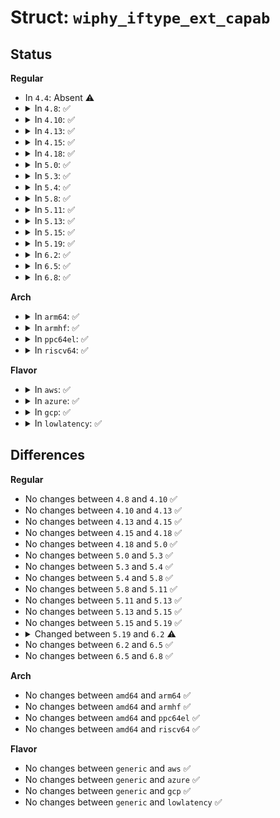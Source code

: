 # Struct: <code>wiphy_iftype_ext_capab</code>

## Status
<b>Regular</b>
<ul>
<li>
In <code>4.4</code>: Absent ⚠️
</li>
<li>
<details>
<summary>In <code>4.8</code>: ✅</summary>

```c
struct wiphy_iftype_ext_capab {
    enum nl80211_iftype iftype;
    const u8 *extended_capabilities;
    const u8 *extended_capabilities_mask;
    u8 extended_capabilities_len;
};
```
</details>
</li>
<li>
<details>
<summary>In <code>4.10</code>: ✅</summary>

```c
struct wiphy_iftype_ext_capab {
    enum nl80211_iftype iftype;
    const u8 *extended_capabilities;
    const u8 *extended_capabilities_mask;
    u8 extended_capabilities_len;
};
```
</details>
</li>
<li>
<details>
<summary>In <code>4.13</code>: ✅</summary>

```c
struct wiphy_iftype_ext_capab {
    enum nl80211_iftype iftype;
    const u8 *extended_capabilities;
    const u8 *extended_capabilities_mask;
    u8 extended_capabilities_len;
};
```
</details>
</li>
<li>
<details>
<summary>In <code>4.15</code>: ✅</summary>

```c
struct wiphy_iftype_ext_capab {
    enum nl80211_iftype iftype;
    const u8 *extended_capabilities;
    const u8 *extended_capabilities_mask;
    u8 extended_capabilities_len;
};
```
</details>
</li>
<li>
<details>
<summary>In <code>4.18</code>: ✅</summary>

```c
struct wiphy_iftype_ext_capab {
    enum nl80211_iftype iftype;
    const u8 *extended_capabilities;
    const u8 *extended_capabilities_mask;
    u8 extended_capabilities_len;
};
```
</details>
</li>
<li>
<details>
<summary>In <code>5.0</code>: ✅</summary>

```c
struct wiphy_iftype_ext_capab {
    enum nl80211_iftype iftype;
    const u8 *extended_capabilities;
    const u8 *extended_capabilities_mask;
    u8 extended_capabilities_len;
};
```
</details>
</li>
<li>
<details>
<summary>In <code>5.3</code>: ✅</summary>

```c
struct wiphy_iftype_ext_capab {
    enum nl80211_iftype iftype;
    const u8 *extended_capabilities;
    const u8 *extended_capabilities_mask;
    u8 extended_capabilities_len;
};
```
</details>
</li>
<li>
<details>
<summary>In <code>5.4</code>: ✅</summary>

```c
struct wiphy_iftype_ext_capab {
    enum nl80211_iftype iftype;
    const u8 *extended_capabilities;
    const u8 *extended_capabilities_mask;
    u8 extended_capabilities_len;
};
```
</details>
</li>
<li>
<details>
<summary>In <code>5.8</code>: ✅</summary>

```c
struct wiphy_iftype_ext_capab {
    enum nl80211_iftype iftype;
    const u8 *extended_capabilities;
    const u8 *extended_capabilities_mask;
    u8 extended_capabilities_len;
};
```
</details>
</li>
<li>
<details>
<summary>In <code>5.11</code>: ✅</summary>

```c
struct wiphy_iftype_ext_capab {
    enum nl80211_iftype iftype;
    const u8 *extended_capabilities;
    const u8 *extended_capabilities_mask;
    u8 extended_capabilities_len;
};
```
</details>
</li>
<li>
<details>
<summary>In <code>5.13</code>: ✅</summary>

```c
struct wiphy_iftype_ext_capab {
    enum nl80211_iftype iftype;
    const u8 *extended_capabilities;
    const u8 *extended_capabilities_mask;
    u8 extended_capabilities_len;
};
```
</details>
</li>
<li>
<details>
<summary>In <code>5.15</code>: ✅</summary>

```c
struct wiphy_iftype_ext_capab {
    enum nl80211_iftype iftype;
    const u8 *extended_capabilities;
    const u8 *extended_capabilities_mask;
    u8 extended_capabilities_len;
};
```
</details>
</li>
<li>
<details>
<summary>In <code>5.19</code>: ✅</summary>

```c
struct wiphy_iftype_ext_capab {
    enum nl80211_iftype iftype;
    const u8 *extended_capabilities;
    const u8 *extended_capabilities_mask;
    u8 extended_capabilities_len;
};
```
</details>
</li>
<li>
<details>
<summary>In <code>6.2</code>: ✅</summary>

```c
struct wiphy_iftype_ext_capab {
    enum nl80211_iftype iftype;
    const u8 *extended_capabilities;
    const u8 *extended_capabilities_mask;
    u8 extended_capabilities_len;
    u16 eml_capabilities;
    u16 mld_capa_and_ops;
};
```
</details>
</li>
<li>
<details>
<summary>In <code>6.5</code>: ✅</summary>

```c
struct wiphy_iftype_ext_capab {
    enum nl80211_iftype iftype;
    const u8 *extended_capabilities;
    const u8 *extended_capabilities_mask;
    u8 extended_capabilities_len;
    u16 eml_capabilities;
    u16 mld_capa_and_ops;
};
```
</details>
</li>
<li>
<details>
<summary>In <code>6.8</code>: ✅</summary>

```c
struct wiphy_iftype_ext_capab {
    enum nl80211_iftype iftype;
    const u8 *extended_capabilities;
    const u8 *extended_capabilities_mask;
    u8 extended_capabilities_len;
    u16 eml_capabilities;
    u16 mld_capa_and_ops;
};
```
</details>
</li>
</ul>
<b>Arch</b>
<ul>
<li>
<details>
<summary>In <code>arm64</code>: ✅</summary>

```c
struct wiphy_iftype_ext_capab {
    enum nl80211_iftype iftype;
    const u8 *extended_capabilities;
    const u8 *extended_capabilities_mask;
    u8 extended_capabilities_len;
};
```
</details>
</li>
<li>
<details>
<summary>In <code>armhf</code>: ✅</summary>

```c
struct wiphy_iftype_ext_capab {
    enum nl80211_iftype iftype;
    const u8 *extended_capabilities;
    const u8 *extended_capabilities_mask;
    u8 extended_capabilities_len;
};
```
</details>
</li>
<li>
<details>
<summary>In <code>ppc64el</code>: ✅</summary>

```c
struct wiphy_iftype_ext_capab {
    enum nl80211_iftype iftype;
    const u8 *extended_capabilities;
    const u8 *extended_capabilities_mask;
    u8 extended_capabilities_len;
};
```
</details>
</li>
<li>
<details>
<summary>In <code>riscv64</code>: ✅</summary>

```c
struct wiphy_iftype_ext_capab {
    enum nl80211_iftype iftype;
    const u8 *extended_capabilities;
    const u8 *extended_capabilities_mask;
    u8 extended_capabilities_len;
};
```
</details>
</li>
</ul>
<b>Flavor</b>
<ul>
<li>
<details>
<summary>In <code>aws</code>: ✅</summary>

```c
struct wiphy_iftype_ext_capab {
    enum nl80211_iftype iftype;
    const u8 *extended_capabilities;
    const u8 *extended_capabilities_mask;
    u8 extended_capabilities_len;
};
```
</details>
</li>
<li>
<details>
<summary>In <code>azure</code>: ✅</summary>

```c
struct wiphy_iftype_ext_capab {
    enum nl80211_iftype iftype;
    const u8 *extended_capabilities;
    const u8 *extended_capabilities_mask;
    u8 extended_capabilities_len;
};
```
</details>
</li>
<li>
<details>
<summary>In <code>gcp</code>: ✅</summary>

```c
struct wiphy_iftype_ext_capab {
    enum nl80211_iftype iftype;
    const u8 *extended_capabilities;
    const u8 *extended_capabilities_mask;
    u8 extended_capabilities_len;
};
```
</details>
</li>
<li>
<details>
<summary>In <code>lowlatency</code>: ✅</summary>

```c
struct wiphy_iftype_ext_capab {
    enum nl80211_iftype iftype;
    const u8 *extended_capabilities;
    const u8 *extended_capabilities_mask;
    u8 extended_capabilities_len;
};
```
</details>
</li>
</ul>

## Differences
<b>Regular</b>
<ul>
<li>
No changes between <code>4.8</code> and <code>4.10</code> ✅
</li>
<li>
No changes between <code>4.10</code> and <code>4.13</code> ✅
</li>
<li>
No changes between <code>4.13</code> and <code>4.15</code> ✅
</li>
<li>
No changes between <code>4.15</code> and <code>4.18</code> ✅
</li>
<li>
No changes between <code>4.18</code> and <code>5.0</code> ✅
</li>
<li>
No changes between <code>5.0</code> and <code>5.3</code> ✅
</li>
<li>
No changes between <code>5.3</code> and <code>5.4</code> ✅
</li>
<li>
No changes between <code>5.4</code> and <code>5.8</code> ✅
</li>
<li>
No changes between <code>5.8</code> and <code>5.11</code> ✅
</li>
<li>
No changes between <code>5.11</code> and <code>5.13</code> ✅
</li>
<li>
No changes between <code>5.13</code> and <code>5.15</code> ✅
</li>
<li>
No changes between <code>5.15</code> and <code>5.19</code> ✅
</li>
<li>
<details>
<summary>Changed between <code>5.19</code> and <code>6.2</code> ⚠️</summary>
<ul>
<li>
<b>Field added. </b>
<code>u16 eml_capabilities</code>
</li>
<li>
<b>Field added. </b>
<code>u16 mld_capa_and_ops</code>
</li>
</ul>
</details>
</li>
<li>
No changes between <code>6.2</code> and <code>6.5</code> ✅
</li>
<li>
No changes between <code>6.5</code> and <code>6.8</code> ✅
</li>
</ul>
<b>Arch</b>
<ul>
<li>
No changes between <code>amd64</code> and <code>arm64</code> ✅
</li>
<li>
No changes between <code>amd64</code> and <code>armhf</code> ✅
</li>
<li>
No changes between <code>amd64</code> and <code>ppc64el</code> ✅
</li>
<li>
No changes between <code>amd64</code> and <code>riscv64</code> ✅
</li>
</ul>
<b>Flavor</b>
<ul>
<li>
No changes between <code>generic</code> and <code>aws</code> ✅
</li>
<li>
No changes between <code>generic</code> and <code>azure</code> ✅
</li>
<li>
No changes between <code>generic</code> and <code>gcp</code> ✅
</li>
<li>
No changes between <code>generic</code> and <code>lowlatency</code> ✅
</li>
</ul>

